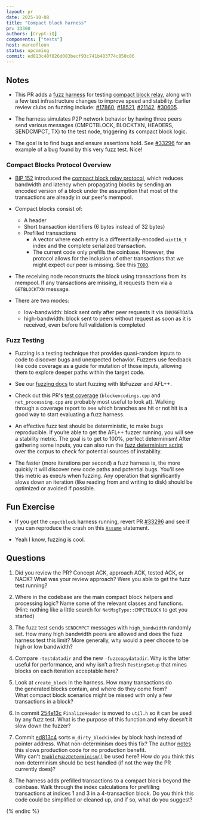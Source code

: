 ```yaml
---
layout: pr
date: 2025-10-08
title: "Compact block harness"
pr: 33300
authors: [Crypt-iQ]
components: ["tests"]
host: marcofleon
status: upcoming
commit: ed813c48f826d083becf93c741b483774c850c86
---
```


## Notes

- This PR adds a [fuzz harness](#fuzz-testing) for testing [compact block relay](#compact-blocks-protocol-overview), along with a few test infrastructure changes to improve speed and stability. Earlier review clubs on fuzzing include: [#17860](./17860), [#18521](./18521), [#21142](./21142), [#30605](./30605). 

- The harness simulates P2P network behavior by having three peers send various messages (CMPCTBLOCK, BLOCKTXN, HEADERS, SENDCMPCT, TX) to the test node, triggering its compact block logic.
 
- The goal is to find bugs and ensure assertions hold. See [#33296](https://github.com/bitcoin/bitcoin/pull/33296) for an example of a bug found by this very fuzz test. Nice!


### Compact Blocks Protocol Overview

- [BIP 152](https://github.com/bitcoin/bips/blob/master/bip-0152.mediawiki) introduced the [compact block relay protocol](https://bitcoinops.org/en/topics/compact-block-relay/), which reduces bandwidth and latency when propagating blocks by sending an encoded version of a block under the assumption that most of the transactions are already in our peer's mempool.

- Compact blocks consist of:
  - A header
  - Short transaction identifiers (6 bytes instead of 32 bytes)
  - Prefilled transactions
    - A vector where each entry is a differentially-encoded `uint16_t` index and the complete serialized transaction.
    - The current code only prefills the coinbase. However, the protocol allows for the inclusion of other transactions that we might expect our peer is missing. See this [`TODO`](https://github.com/bitcoin/bitcoin/blob/1ed00a0d39d5190d8ad88a0dd705a09b56d987aa/src/blockencodings.cpp#L24).

- The receiving node reconstructs the block using transactions from its mempool. If any transactions are missing, it requests them via a `GETBLOCKTXN` message.

- There are two modes:
  - low-bandwidth: block sent only after peer requests it via `INV`/`GETDATA`
  - high-bandwidth: block sent to peers without request as soon as it is received, even before full validation is completed


### Fuzz Testing

- Fuzzing is a testing technique that provides quasi-random inputs to code to discover bugs and unexpected behavior. Fuzzers use feedback like code coverage as a guide for mutation of those inputs, allowing them to explore deeper paths within the target code.

- See our [fuzzing docs](https://github.com/bitcoin/bitcoin/blob/master/doc/fuzzing.md) to start fuzzing with libFuzzer and AFL++.

- Check out this PR's [test coverage](https://marcofleon.github.io/coverage/cmpctblock/) (`blockencodings.cpp` and `net_processing.cpp` are probably most useful to look at). Walking through a coverage report to see which branches are hit or not hit is a good way to start evaluating a fuzz harness.

- An effective fuzz test should be deterministic, to make bugs reproducible. If you’re able to get the AFL++ fuzzer running, you will see a stability metric. The goal is to get to 100%, perfect determinism! After gathering some inputs, you can also run the [fuzz determinism script](https://github.com/bitcoin/bitcoin/blob/master/contrib/devtools/deterministic-fuzz-coverage/src/main.rs) over the corpus to check for potential sources of instability.

- The faster (more iterations per second) a fuzz harness is, the more quickly it will discover new code paths and potential bugs. You'll see this metric as exec/s when fuzzing. Any operation that significantly slows down an iteration (like reading from and writing to disk) should be optimized or avoided if possible.


## Fun Exercise

- If you get the `cmpctblock` harness running, revert PR [#33296](https://github.com/bitcoin/bitcoin/pull/33296) and see if you can reproduce the crash on this [`Assume`](https://github.com/bitcoin/bitcoin/blob/689a32197638e92995dd8eb071425715f5fdc3a4/src/net_processing.cpp#L3333) statement.

- Yeah I know, fuzzing is cool.


## Questions

1. Did you review the PR? Concept ACK, approach ACK, tested ACK, or NACK? What was your review approach? Were you able to get the fuzz test running?

2. Where in the codebase are the main compact block helpers and processing logic? Name some of the relevant classes and functions. (Hint: nothing like a little search for `NetMsgType::CMPCTBLOCK` to get you started)

3. The fuzz test sends `SENDCMPCT` messages with `high_bandwidth` randomly set. How many high bandwidth peers are allowed and does the fuzz harness test this limit? More generally, why would a peer choose to be high or low bandwidth?

4. Compare `-testdatadir` and the new `-fuzzcopydatadir`. Why is the latter useful for performance, and why isn’t a fresh `TestingSetup` that mines blocks on each iteration acceptable here?

5. Look at `create_block` in the harness. How many transactions do the generated blocks contain, and where do they come from? What compact block scenarios might be missed with only a few transactions in a block?

6. In commit [254e13c](https://github.com/bitcoin/bitcoin/commit/254e13cd442a7a0fbb32ed6d9d20202d7eacfff9) `FinalizeHeader` is moved to `util.h` so it can be used by any fuzz test. What is the purpose of this function and why doesn’t it slow down the fuzzer?

7. Commit [ed813c4](https://github.com/bitcoin/bitcoin/commit/ed813c48f826d083becf93c741b483774c850c86) sorts `m_dirty_blockindex` by block hash instead of pointer address. What non-determinism does this fix?  The author [notes](https://github.com/bitcoin/bitcoin/pull/33300#issuecomment-3308381089) this slows production code for no production benefit. Why can't [`EnableFuzzDeterminism()`](https://github.com/bitcoin/bitcoin/blob/acc7f2a433b131597124ba0fbbe9952c4d36a872/src/util/check.h#L34) be used here? How do you think this non-determinism should be best handled (if not the way the PR currently does)?

8. The harness adds prefilled transactions to a compact block beyond the coinbase. Walk through the index calculations for prefilling transactions at indices 1 and 3 in a 4-transaction block. Do you think this code could be simplified or cleaned up, and if so, what do you suggest?


<!-- TODO: After a meeting, uncomment and add meeting log between the irc tags
## Meeting Log

### Meeting 1

{% irc %}
-->
<!-- TODO: For additional meetings, add the logs to the same irc block. This ensures line numbers keep increasing, avoiding hyperlink conflicts for identical line numbers across meetings.

### Meeting 2

-->
{% endirc %}
